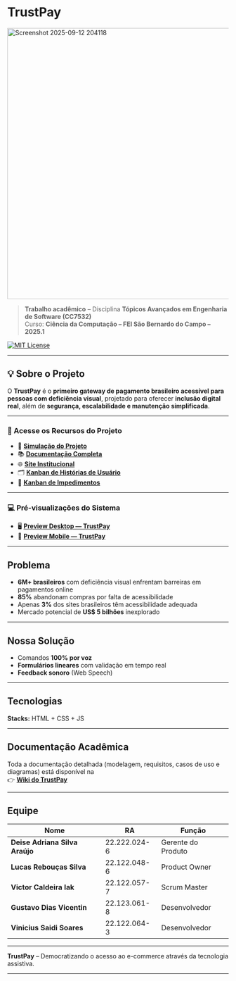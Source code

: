 # TrustPay  

<img width="1900" height="616" alt="Screenshot 2025-09-12 204118" src="https://github.com/user-attachments/assets/7de09282-9786-498f-b2a2-86ff4eee8987" />

> **Trabalho acadêmico** – Disciplina **Tópicos Avançados em Engenharia de Software (CC7532)**  
> Curso: **Ciência da Computação – FEI São Bernardo do Campo – 2025.1**

[![MIT License](https://img.shields.io/badge/License-MIT-blue.svg)](LICENSE)

---

## 💡 Sobre o Projeto

O **TrustPay** é o **primeiro gateway de pagamento brasileiro acessível para pessoas com deficiência visual**, projetado para oferecer **inclusão digital real**, além de **segurança, escalabilidade e manutenção simplificada**.

---

### 🔗 Acesse os Recursos do Projeto

- 🧩 **[Simulação do Projeto](https://lucassilvasoftware.github.io/TrustPaySim/)**
- 📚 **[Documentação Completa](https://github.com/lucassilvasoftware/TrustPay/wiki)**
- 🌐 **[Site Institucional](https://lucassilvasoftware.github.io/TrustPay/)**
- 🗂️ **[Kanban de Histórias de Usuário](https://trello.com/b/Fsm4sKCJ/grupo-j-engenharia-de-software)**
- 🚧 **[Kanban de Impedimentos](https://trello.com/b/paCmvwsT/kaban-de-impedimentos)**

---

### 💻 Pré-visualizações do Sistema

- 🖥️ **[Preview Desktop — TrustPay](https://feiedu-my.sharepoint.com/:v:/g/personal/uniflsilva_fei_edu_br/EaITu1S9S3JNkak0DZC4ORkBC4BnZVx4SUBbzJ_JRe4_8g?nav=eyJyZWZlcnJhbEluZm8iOnsicmVmZXJyYWxBcHAiOiJPbmVEcml2ZUZvckJ1c2luZXNzIiwicmVmZXJyYWxBcHBQbGF0Zm9ybSI6IldlYiIsInJlZmVycmFsTW9kZSI6InZpZXciLCJyZWZlcnJhbFZpZXciOiJNeUZpbGVzTGlua0NvcHkifX0&e=lVayOc)**
- 📱 **[Preview Mobile — TrustPay](https://feiedu-my.sharepoint.com/:v:/g/personal/uniflsilva_fei_edu_br/ESaRfs0pgUxKhBbdIMtP5DIBckTAwWCCUs_VzvuNkYJYfA?nav=eyJyZWZlcnJhbEluZm8iOnsicmVmZXJyYWxBcHAiOiJPbmVEcml2ZUZvckJ1c2luZXNzIiwicmVmZXJyYWxBcHBQbGF0Zm9ybSI6IldlYiIsInJlZmVycmFsTW9kZSI6InZpZXciLCJyZWZlcnJhbFZpZXciOiJNeUZpbGVzTGlua0NvcHkifX0&e=uyfCMb)**


---

## Problema

- **6M+ brasileiros** com deficiência visual enfrentam barreiras em pagamentos online  
- **85%** abandonam compras por falta de acessibilidade  
- Apenas **3%** dos sites brasileiros têm acessibilidade adequada  
- Mercado potencial de **US$ 5 bilhões** inexplorado  

---

## Nossa Solução

- Comandos **100% por voz**  
- **Formulários lineares** com validação em tempo real  
- **Feedback sonoro** (Web Speech)

---

## Tecnologias

**Stacks:** HTML + CSS + JS

---

## Documentação Acadêmica

Toda a documentação detalhada (modelagem, requisitos, casos de uso e diagramas) está disponível na  
👉 [**Wiki do TrustPay**](https://github.com/lucassilvasoftware/TrustPay/wiki)  

---

## Equipe

| Nome | RA | Função |
|------|----|---------| 
| **Deise Adriana Silva Araújo** | 22.222.024-6 | Gerente do Produto |
| **Lucas Rebouças Silva** | 22.122.048-6 | Product Owner |
| **Victor Caldeira Iak** | 22.122.057-7 | Scrum Master |
| **Gustavo Dias Vicentin** | 22.123.061-8 | Desenvolvedor |
| **Vinicius Saidi Soares** | 22.122.064-3 | Desenvolvedor |


---

**TrustPay** – Democratizando o acesso ao e-commerce através da tecnologia assistiva.  
****
